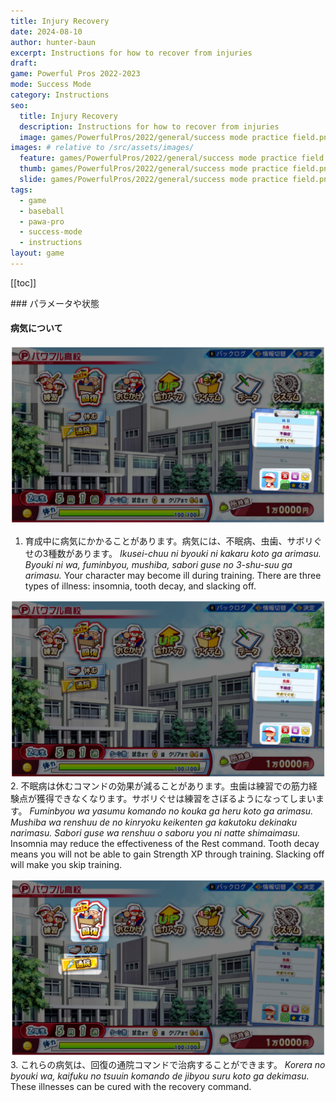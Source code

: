 ```yaml
---
title: Injury Recovery
date: 2024-08-10
author: hunter-baun
excerpt: Instructions for how to recover from injuries
draft: 
game: Powerful Pros 2022-2023
mode: Success Mode
category: Instructions
seo:
  title: Injury Recovery
  description: Instructions for how to recover from injuries
  image: games/PowerfulPros/2022/general/success mode practice field.png
images: # relative to /src/assets/images/
  feature: games/PowerfulPros/2022/general/success mode practice field.png
  thumb: games/PowerfulPros/2022/general/success mode practice field.png
  slide: games/PowerfulPros/2022/general/success mode practice field.png
tags:
  - game
  - baseball
  - pawa-pro
  - success-mode
  - instructions
layout: game
---
```

[[toc]]
<article class="prose max-w-xl lg:max-w-4xl lg:prose-lg">
### パラメータや状態

#### 病気について

![Main screen highlighting illnesses](</assets/images/games/PowerfulPros/2022/Success Mode/Instructions/Success Mode/Parameters and Conditions/Injury Recovery/1.png>)
1. 育成中に病気にかかることがあります。病気には、不眠病、虫歯、サボリぐせの3種数があります。
*Ikusei-chuu ni byouki ni kakaru koto ga arimasu. Byouki ni wa, fuminbyou, mushiba, sabori guse no 3-shu-suu ga arimasu.*
Your character may become ill during training. There are three types of illness: insomnia, tooth decay, and slacking off.

![Main screen highlighting illnesses](</assets/images/games/PowerfulPros/2022/Success Mode/Instructions/Success Mode/Parameters and Conditions/Injury Recovery/2.png>)
2. 不眠病は休むコマンドの効果が減ることがあります。虫歯は練習での筋力経験点が獲得できなくなります。サボリぐせは練習をさぼるようになってしまいます。
*Fuminbyou wa yasumu komando no kouka ga heru koto ga arimasu. Mushiba wa renshuu de no kinryoku keikenten ga kakutoku dekinaku narimasu. Sabori guse wa renshuu o saboru you ni natte shimaimasu.*
Insomnia may reduce the effectiveness of the Rest command. Tooth decay means you will not be able to gain Strength XP through training. Slacking off will make you skip training.

![Main screen highlighting the recovery command](</assets/images/games/PowerfulPros/2022/Success Mode/Instructions/Success Mode/Parameters and Conditions/Injury Recovery/3.png>)
3. これらの病気は、回復の通院コマンドで治病することができます。
*Korera no byouki wa, kaifuku no tsuuin komando de jibyou suru koto ga dekimasu.*
These illnesses can be cured with the recovery command.
</article>